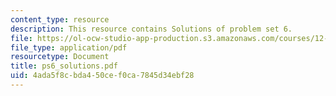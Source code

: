 ```yaml
---
content_type: resource
description: This resource contains Solutions of problem set 6.
file: https://ol-ocw-studio-app-production.s3.amazonaws.com/courses/12-005-applications-of-continuum-mechanics-to-earth-atmospheric-and-planetary-sciences-spring-2006/4ada5f8cbda450cef0ca7845d34ebf28_ps6_solutions.pdf
file_type: application/pdf
resourcetype: Document
title: ps6_solutions.pdf
uid: 4ada5f8c-bda4-50ce-f0ca-7845d34ebf28
---
```

